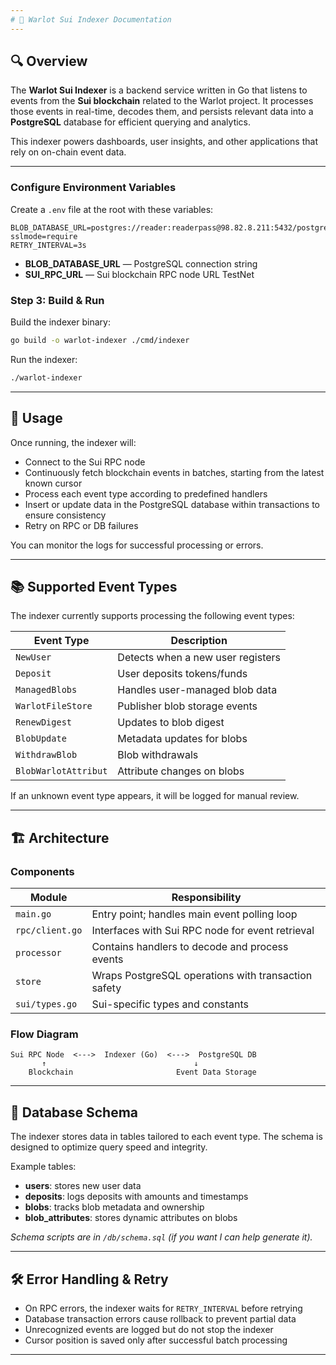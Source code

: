 ```yaml
---
# 📖 Warlot Sui Indexer Documentation
---
```


## 🔍 Overview

The **Warlot Sui Indexer** is a backend service written in Go that listens to events from the **Sui blockchain** related to the Warlot project. It processes those events in real-time, decodes them, and persists relevant data into a **PostgreSQL** database for efficient querying and analytics.

This indexer powers dashboards, user insights, and other applications that rely on on-chain event data.

---

### Configure Environment Variables

Create a `.env` file at the root with these variables:

```env
BLOB_DATABASE_URL=postgres://reader:readerpass@98.82.8.211:5432/postgres?sslmode=require
RETRY_INTERVAL=3s
```

- **BLOB_DATABASE_URL** — PostgreSQL connection string
- **SUI_RPC_URL** — Sui blockchain RPC node URL TestNet

### Step 3: Build & Run

Build the indexer binary:

```bash
go build -o warlot-indexer ./cmd/indexer
```

Run the indexer:

```bash
./warlot-indexer
```

---

## 🚦 Usage

Once running, the indexer will:

- Connect to the Sui RPC node
- Continuously fetch blockchain events in batches, starting from the latest known cursor
- Process each event type according to predefined handlers
- Insert or update data in the PostgreSQL database within transactions to ensure consistency
- Retry on RPC or DB failures

You can monitor the logs for successful processing or errors.

---

## 📚 Supported Event Types

The indexer currently supports processing the following event types:

| Event Type           | Description                       |
| -------------------- | --------------------------------- |
| `NewUser`            | Detects when a new user registers |
| `Deposit`            | User deposits tokens/funds        |
| `ManagedBlobs`       | Handles user-managed blob data    |
| `WarlotFileStore`    | Publisher blob storage events     |
| `RenewDigest`        | Updates to blob digest            |
| `BlobUpdate`         | Metadata updates for blobs        |
| `WithdrawBlob`       | Blob withdrawals                  |
| `BlobWarlotAttribut` | Attribute changes on blobs        |

If an unknown event type appears, it will be logged for manual review.

---

## 🏗️ Architecture

### Components

| Module          | Responsibility                                      |
| --------------- | --------------------------------------------------- |
| `main.go`       | Entry point; handles main event polling loop        |
| `rpc/client.go` | Interfaces with Sui RPC node for event retrieval    |
| `processor`     | Contains handlers to decode and process events      |
| `store`         | Wraps PostgreSQL operations with transaction safety |
| `sui/types.go`  | Sui-specific types and constants                    |

### Flow Diagram

```
Sui RPC Node  <--->  Indexer (Go)  <--->  PostgreSQL DB
       ↑                                 ↓
    Blockchain                       Event Data Storage
```

---

## 🧩 Database Schema

The indexer stores data in tables tailored to each event type. The schema is designed to optimize query speed and integrity.

Example tables:

- **users**: stores new user data
- **deposits**: logs deposits with amounts and timestamps
- **blobs**: tracks blob metadata and ownership
- **blob_attributes**: stores dynamic attributes on blobs

_Schema scripts are in `/db/schema.sql` (if you want I can help generate it)._

---

## 🛠️ Error Handling & Retry

- On RPC errors, the indexer waits for `RETRY_INTERVAL` before retrying
- Database transaction errors cause rollback to prevent partial data
- Unrecognized events are logged but do not stop the indexer
- Cursor position is saved only after successful batch processing

---
